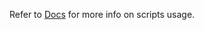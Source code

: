 Refer to [Docs](https://github.com/bro-n-bro/bro_infra/tree/channels-collector/docs) for more info on scripts usage.
